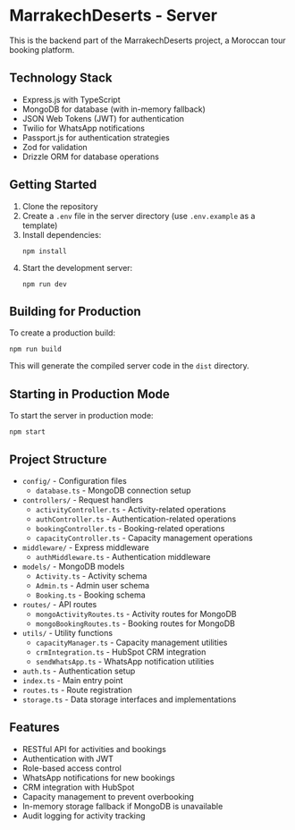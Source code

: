 # MarrakechDeserts - Server

This is the backend part of the MarrakechDeserts project, a Moroccan tour booking platform.

## Technology Stack

- Express.js with TypeScript
- MongoDB for database (with in-memory fallback)
- JSON Web Tokens (JWT) for authentication
- Twilio for WhatsApp notifications
- Passport.js for authentication strategies
- Zod for validation
- Drizzle ORM for database operations

## Getting Started

1. Clone the repository
2. Create a `.env` file in the server directory (use `.env.example` as a template)
3. Install dependencies:
   ```
   npm install
   ```
4. Start the development server:
   ```
   npm run dev
   ```

## Building for Production

To create a production build:

```
npm run build
```

This will generate the compiled server code in the `dist` directory.

## Starting in Production Mode

To start the server in production mode:

```
npm start
```

## Project Structure

- `config/` - Configuration files
  - `database.ts` - MongoDB connection setup
- `controllers/` - Request handlers
  - `activityController.ts` - Activity-related operations
  - `authController.ts` - Authentication-related operations
  - `bookingController.ts` - Booking-related operations
  - `capacityController.ts` - Capacity management operations
- `middleware/` - Express middleware
  - `authMiddleware.ts` - Authentication middleware
- `models/` - MongoDB models
  - `Activity.ts` - Activity schema
  - `Admin.ts` - Admin user schema
  - `Booking.ts` - Booking schema
- `routes/` - API routes
  - `mongoActivityRoutes.ts` - Activity routes for MongoDB
  - `mongoBookingRoutes.ts` - Booking routes for MongoDB
- `utils/` - Utility functions
  - `capacityManager.ts` - Capacity management utilities
  - `crmIntegration.ts` - HubSpot CRM integration
  - `sendWhatsApp.ts` - WhatsApp notification utilities
- `auth.ts` - Authentication setup
- `index.ts` - Main entry point
- `routes.ts` - Route registration
- `storage.ts` - Data storage interfaces and implementations

## Features

- RESTful API for activities and bookings
- Authentication with JWT
- Role-based access control
- WhatsApp notifications for new bookings
- CRM integration with HubSpot
- Capacity management to prevent overbooking
- In-memory storage fallback if MongoDB is unavailable
- Audit logging for activity tracking